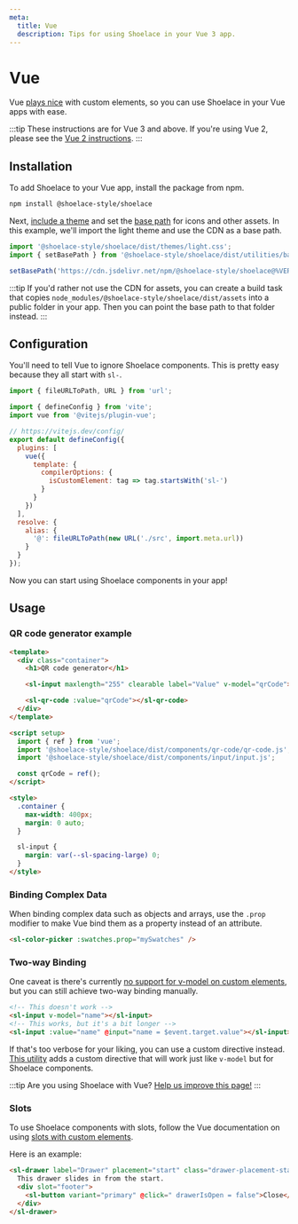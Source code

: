```yaml
---
meta:
  title: Vue
  description: Tips for using Shoelace in your Vue 3 app.
---
```


# Vue

Vue [plays nice](https://custom-elements-everywhere.com/#vue) with custom elements, so you can use Shoelace in your Vue apps with ease.

:::tip
These instructions are for Vue 3 and above. If you're using Vue 2, please see the [Vue 2 instructions](/frameworks/vue-2).
:::

## Installation

To add Shoelace to your Vue app, install the package from npm.

```bash
npm install @shoelace-style/shoelace
```

Next, [include a theme](/getting-started/themes) and set the [base path](/getting-started/installation#setting-the-base-path) for icons and other assets. In this example, we'll import the light theme and use the CDN as a base path.

```jsx
import '@shoelace-style/shoelace/dist/themes/light.css';
import { setBasePath } from '@shoelace-style/shoelace/dist/utilities/base-path';

setBasePath('https://cdn.jsdelivr.net/npm/@shoelace-style/shoelace@%VERSION%/%CDNDIR%/');
```

:::tip
If you'd rather not use the CDN for assets, you can create a build task that copies `node_modules/@shoelace-style/shoelace/dist/assets` into a public folder in your app. Then you can point the base path to that folder instead.
:::

## Configuration

You'll need to tell Vue to ignore Shoelace components. This is pretty easy because they all start with `sl-`.

```js
import { fileURLToPath, URL } from 'url';

import { defineConfig } from 'vite';
import vue from '@vitejs/plugin-vue';

// https://vitejs.dev/config/
export default defineConfig({
  plugins: [
    vue({
      template: {
        compilerOptions: {
          isCustomElement: tag => tag.startsWith('sl-')
        }
      }
    })
  ],
  resolve: {
    alias: {
      '@': fileURLToPath(new URL('./src', import.meta.url))
    }
  }
});
```

Now you can start using Shoelace components in your app!

## Usage

### QR code generator example

```html
<template>
  <div class="container">
    <h1>QR code generator</h1>

    <sl-input maxlength="255" clearable label="Value" v-model="qrCode"></sl-input>

    <sl-qr-code :value="qrCode"></sl-qr-code>
  </div>
</template>

<script setup>
  import { ref } from 'vue';
  import '@shoelace-style/shoelace/dist/components/qr-code/qr-code.js';
  import '@shoelace-style/shoelace/dist/components/input/input.js';

  const qrCode = ref();
</script>

<style>
  .container {
    max-width: 400px;
    margin: 0 auto;
  }

  sl-input {
    margin: var(--sl-spacing-large) 0;
  }
</style>
```

### Binding Complex Data

When binding complex data such as objects and arrays, use the `.prop` modifier to make Vue bind them as a property instead of an attribute.

```html
<sl-color-picker :swatches.prop="mySwatches" />
```

### Two-way Binding

One caveat is there's currently [no support for v-model on custom elements](https://github.com/vuejs/vue/issues/7830), but you can still achieve two-way binding manually.

```html
<!-- This doesn't work -->
<sl-input v-model="name"></sl-input>
<!-- This works, but it's a bit longer -->
<sl-input :value="name" @input="name = $event.target.value"></sl-input>
```

If that's too verbose for your liking, you can use a custom directive instead. [This utility](https://www.npmjs.com/package/@shoelace-style/vue-sl-model) adds a custom directive that will work just like `v-model` but for Shoelace components.

:::tip
Are you using Shoelace with Vue? [Help us improve this page!](https://github.com/shoelace-style/shoelace/blob/next/docs/frameworks/vue.md)
:::

### Slots

To use Shoelace components with slots, follow the Vue documentation on using [slots with custom elements](https://vuejs.org/guide/extras/web-components.html#building-custom-elements-with-vue).

Here is an example:

```html
<sl-drawer label="Drawer" placement="start" class="drawer-placement-start" :open="drawerIsOpen">
  This drawer slides in from the start.
  <div slot="footer">
    <sl-button variant="primary" @click=" drawerIsOpen = false">Close</sl-button>
  </div>
</sl-drawer>
```
